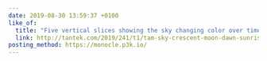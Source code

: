 ```yaml
---
date: 2019-08-30 13:59:37 +0100
like_of:
  title: "Five vertical slices showing the sky changing color over time as viewed from Mt. Tam"
  link: http://tantek.com/2019/241/t1/tam-sky-crescent-moon-dawn-sunrise
posting_method: https://monocle.p3k.io/
---
```

